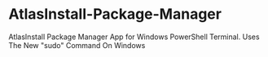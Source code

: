 # AtlasInstall-Package-Manager
AtlasInstall Package Manager App for Windows PowerShell Terminal. Uses The New "sudo" Command On Windows
